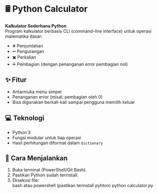 # 🖩 Python Calculator

**Kalkulator Sederhana Python**  
Program kalkulator berbasis CLI (command-line interface) untuk operasi matematika dasar:  
- ➕ Penjumlahan  
- ➖ Pengurangan  
- ✖️ Perkalian  
- ➗ Pembagian (dengan penanganan error pembagian nol)  

## ✨ Fitur  
- Antarmuka menu simpel  
- Penanganan error (misal: pembagian oleh 0)  
- Bisa digunakan berkali-kali sampai pengguna memilih keluar  

## 💻 Teknologi  
- Python 3  
- Fungsi modular untuk tiap operasi  
- Hasil perhitungan diformat dalam `dictionary`  

## 🚀 Cara Menjalankan  
1. Buka terminal (PowerShell/Git Bash).  
2. Pastikan Python sudah terinstall.  
3. Eksekusi file:  
   bash atau powershell (pastikan terinstall pyhton)
   python calculator.py
